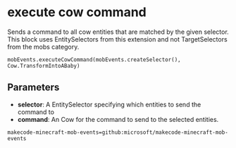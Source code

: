 # execute cow command

Sends a command to all cow entities that are matched by the given selector. This
block uses EntitySelectors from this extension and not TargetSelectors from the mobs
category.

```sig
mobEvents.executeCowCommand(mobEvents.createSelector(), Cow.TransformIntoABaby)
```

## Parameters

* **selector**: A EntitySelector specifying which entities to send the command to
* **command**: An Cow for the command to send to the selected entities.

```package
makecode-minecraft-mob-events=github:microsoft/makecode-minecraft-mob-events
```
